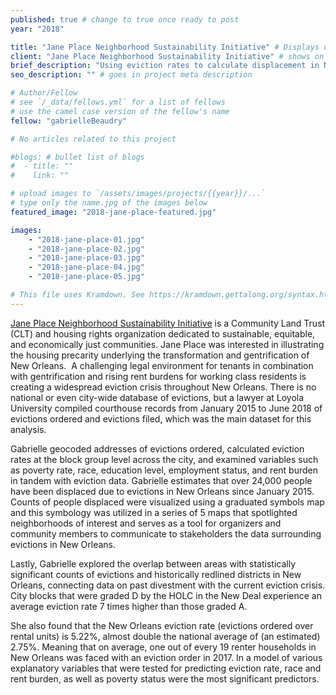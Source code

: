 ```yaml
---
published: true # change to true once ready to post
year: "2018"

title: "Jane Place Neighborhood Sustainability Initiative" # Displays on the project post page
client: "Jane Place Neighborhood Sustainability Initiative" # shows on the project card
brief_description: "Using eviction rates to calculate displacement in New Orleans" # shows on the project card
seo_description: "" # goes in project meta description

# Author/Fellow
# see `/_data/fellows.yml` for a list of fellows
# use the camel case version of the fellow's name
fellow: "gabrielleBeaudry"

# No articles related to this project

#blogs: # bullet list of blogs
#  - title: ""
#    link: ""

# upload images to `/assets/images/projects/{{year}}/...`
# type only the name.jpg of the images below
featured_image: "2018-jane-place-featured.jpg"

images:
    - "2018-jane-place-01.jpg"
    - "2018-jane-place-02.jpg"
    - "2018-jane-place-03.jpg"
    - "2018-jane-place-04.jpg"
    - "2018-jane-place-05.jpg"

# This file uses Kramdown. See https://kramdown.gettalong.org/syntax.html for syntax
---
```

[Jane Place Neighborhood Sustainability Initiative](http://jpnsi.org/) is a Community Land Trust (CLT) and housing rights organization dedicated to sustainable, equitable, and economically just communities. Jane Place was interested in illustrating the housing precarity underlying the transformation and gentrification of New Orleans.  A challenging legal environment for tenants in combination with gentrification and rising rent burdens for working class residents is creating a widespread eviction crisis throughout New Orleans. There is no national or even city-wide database of evictions, but a lawyer at Loyola University compiled courthouse records from January 2015 to June 2018 of evictions ordered and evictions filed, which was the main dataset for this analysis.

Gabrielle geocoded addresses of evictions ordered, calculated eviction rates at the block group level across the city, and examined variables such as poverty rate, race, education level, employment status, and rent burden in tandem with eviction data. Gabrielle estimates that over 24,000 people have been displaced due to evictions in New Orleans since January 2015. Counts of people displaced were visualized using a graduated symbols map and this symbology was utilized in a series of 5 maps that spotlighted neighborhoods of interest and serves as a tool for organizers and community members to communicate to stakeholders the data surrounding evictions in New Orleans.

Lastly, Gabrielle explored the overlap between areas with statistically significant counts of evictions and historically redlined districts in New Orleans, connecting data on past divestment with the current eviction crisis. City blocks that were graded D by the HOLC in the New Deal experience an average eviction rate 7 times higher than those graded A.

She also found that the New Orleans eviction rate (evictions ordered over rental units) is 5.22%, almost double the national average of (an estimated) 2.75%. Meaning that on average, one out of every 19 renter households in New Orleans was faced with an eviction order in 2017. In a model of various explanatory variables that were tested for predicting eviction rate, race and rent burden, as well as poverty status were the most significant predictors.
